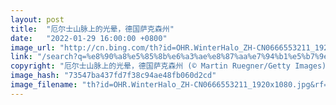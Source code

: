 ```yaml
---
layout: post
title:  "厄尔士山脉上的光晕，德国萨克森州"
date:   "2022-01-29 16:00:00 +0800"
image_url: "http://cn.bing.com/th?id=OHR.WinterHalo_ZH-CN0666553211_1920x1080.jpg&rf=LaDigue_1920x1080.jpg&pid=hp"
link: "/search?q=%e8%90%a8%e5%85%8b%e6%a3%ae%e8%87%aa%e7%94%b1%e5%b7%9e&form=hpcapt&mkt=zh-cn"
copyright: "厄尔士山脉上的光晕，德国萨克森州 (© Martin Ruegner/Getty Images)"
image_hash: "73547ba437fd7f38c94ae48fb060d2cd"
image_filename: "th?id=OHR.WinterHalo_ZH-CN0666553211_1920x1080.jpg&rf=LaDigue_1920x1080.jpg&pid=hp"
---
```

